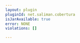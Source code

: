 ```yaml
---
layout: plugin
pluginId: net.saliman.cobertura
isJarAvailable: true
error: NONE
violations: []

---
```

